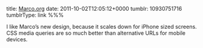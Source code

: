 title: [Marco.org](http://www.marco.org/)
date: 2011-10-02T12:05:12+0000
tumblr: 10930751716
tumblrType: link
%%%

I like Marco’s new design, because it scales down for iPhone sized screens. CSS media queries are so much better than alternative URLs for mobile devices.
